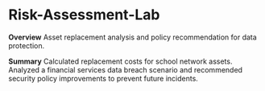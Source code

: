 # Risk-Assessment-Lab

**Overview**
Asset replacement analysis and policy recommendation for data protection.

**Summary**
Calculated replacement costs for school network assets. Analyzed a financial services data breach scenario and recommended security policy improvements to prevent future incidents.
